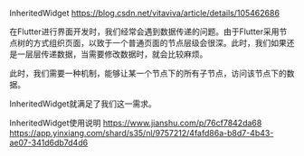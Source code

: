 InheritedWidget
https://blog.csdn.net/vitaviva/article/details/105462686

在Flutter进行界面开发时，我们经常会遇到数据传递的问题。由于Flutter采用节点树的方式组织页面，以致于一个普通页面的节点层级会很深。此时，我们如果还是一层层传递数据，当需要修改数据时，就会比较麻烦。

此时，我们需要一种机制，能够让某一个节点下的所有子节点，访问该节点下的数据。

InheritedWidget就满足了我们这一需求。


InheritedWidget使用说明 https://www.jianshu.com/p/76cf7842da68   https://app.yinxiang.com/shard/s35/nl/9757212/4fafd86a-b8d7-4b43-ae07-341d6db7d4d6